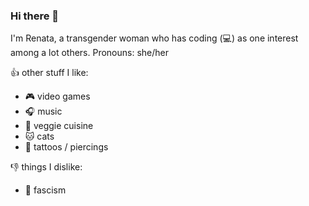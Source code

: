 ### Hi there 👋

I'm Renata, a transgender woman who has coding (:computer:) as one interest among a lot others. Pronouns: she/her

<!--
**rabreu/rabreu** is a ✨ _special_ ✨ repository because its `README.md` (this file) appears on your GitHub profile.

Here are some ideas to get you started:

- 🔭 I’m currently working on ...
- 🌱 I’m currently learning ...
- 👯 I’m looking to collaborate on ...
- 🤔 I’m looking for help with ...
- 💬 Ask me about ...
- 📫 How to reach me: ...
- 😄 Pronouns: ...
- ⚡ Fun fact: ...
-->

:+1: other stuff I like:

- :video_game: video games
- :headphones: music
- :eggplant: veggie cuisine
- :cat: cats
- :art: tattoos / piercings

:-1: things I dislike:
- :no_entry_sign: fascism